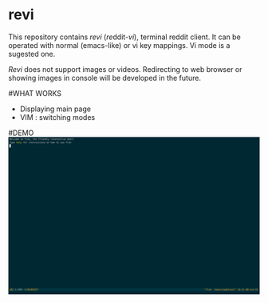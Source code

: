 # revi

This repository contains  *revi* (*re*ddit-*vi*), terminal reddit client.
It can be operated with normal (emacs-like) or vi key mappings. Vi mode is a sugested one.

*Revi* does not support images or videos. Redirecting to web browser or showing images in console will be developed in the future.

#WHAT WORKS
* Displaying main page
* VIM : switching modes 

#DEMO
![Alt text](/example.gif?raw=true "Example")
